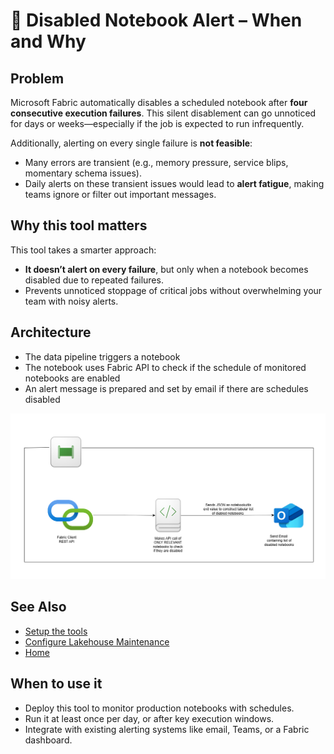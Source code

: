 # 🚨 Disabled Notebook Alert – When and Why

## Problem

Microsoft Fabric automatically disables a scheduled notebook after **four consecutive execution failures**. This silent disablement can go unnoticed for days or weeks—especially if the job is expected to run infrequently.

Additionally, alerting on every single failure is **not feasible**:
- Many errors are transient (e.g., memory pressure, service blips, momentary schema issues).
- Daily alerts on these transient issues would lead to **alert fatigue**, making teams ignore or filter out important messages.

## Why this tool matters

This tool takes a smarter approach:
- **It doesn’t alert on every failure**, but only when a notebook becomes disabled due to repeated failures.
- Prevents unnoticed stoppage of critical jobs without overwhelming your team with noisy alerts.

## Architecture

- The data pipeline triggers a notebook
- The notebook uses Fabric API to check if the schedule of monitored notebooks are enabled
- An alert message is prepared and set by email if there are schedules disabled

![architecture](images/notebookDisabledSystem.png)

## See Also

- [Setup the tools](setup.md)
- [Configure Lakehouse Maintenance](../Documentation/Solution-Overview/Productionalized-Items/How-to-Set-Up-Documentation/Notebook-Disabled-Monitoring-Tool.md)
- [Home](../README.md)

## When to use it

- Deploy this tool to monitor production notebooks with schedules.
- Run it at least once per day, or after key execution windows.
- Integrate with existing alerting systems like email, Teams, or a Fabric dashboard.
